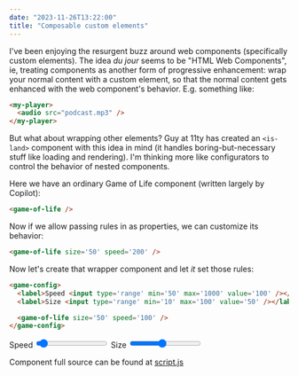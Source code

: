 ```yaml
---
date: "2023-11-26T13:22:00"
title: "Composable custom elements"
---
```


I've been enjoying the resurgent buzz around web components (specifically custom elements). The idea *du jour* seems to be "HTML Web Components", ie, treating components as another form of progressive enhancement: wrap your normal content with a custom element, so that the normal content gets enhanced with the web component's behavior. E.g. something like:

```html
<my-player>
  <audio src="podcast.mp3" />
</my-player>
```

But what about wrapping other elements? Guy at 11ty has created an `<is-land>` component with this idea in mind (it handles boring-but-necessary stuff like loading and rendering). I'm thinking more like configurators to control the behavior of nested components.

<script type='text/javascript' src='./script.js'></script>
<style>
  svg {
    border: 1px solid var(--primary);
    max-width: 500px;
    max-height: 500px;
  }
</style>

Here we have an ordinary Game of Life component (written largely by Copilot):

```html
<game-of-life />
```

<game-of-life />

Now if we allow passing rules in as properties, we can customize its behavior:

```html
<game-of-life size='50' speed='200' />
```

<game-of-life size='50' speed='200' />

Now let's create that wrapper component and let *it* set those rules:

```html
<game-config>
  <label>Speed <input type='range' min='50' max='1000' value='100' /></label>
  <label>Size <input type='range' min='10' max='100' value='50' /></label>

  <game-of-life size='50' speed='100' />
</game-config>
```

<game-config>
  <label>Speed <input type='range' min='50' max='1000' value='100' /></label>
  <label>Size <input type='range' min='10' max='100' value='50' /></label>

  <game-of-life size='50' speed='100' />
</game-config>

Component full source can be found at <a href='./script.js'>script.js</a>